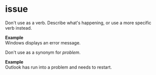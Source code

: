 # issue

Don't use as a verb. Describe what's happening, or use a more specific verb instead.

**Example**  
Windows displays an error message. 

Don't use as a synonym for *problem*.

**Example**  
Outlook has run into a problem and needs to restart. 
